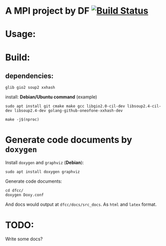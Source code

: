 # A MPI project by DF [![Build Status](https://travis-ci.org/Texas-C/dfcc.svg?branch=master)](https://travis-ci.org/Texas-C/dfcc)

# Usage:



# Build:

## dependencies:

	glib gio2 soup2 xxhash

install: __Debian/Ubuntu command__ (example)

	sudo apt install git cmake make gcc libgio2.0-cil-dev libsoup2.4-cil-dev libsoup2.4-dev	golang-github-oneofone-xxhash-dev

	make -j$(nproc)


# Generate code documents by `doxygen`

Install `doxygen` and `graphviz` (__Debian__):

	sudo apt install doxygen graphviz

Generate code documents:

	cd dfcc/
	doxygen Doxy.conf

And docs would output at `dfcc/docs/src_docs`. As `html` and `latex` format.

# TODO:

Write some docs?
